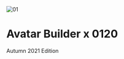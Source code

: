 ![01](https://user-images.githubusercontent.com/79817633/139680728-836c72b7-0547-48bf-a2db-e04be96d25b7.png)
# Avatar Builder x 0120
Autumn 2021 Edition
